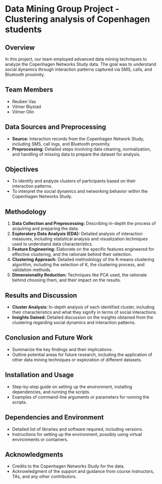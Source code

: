 
# Data Mining Group Project - Clustering analysis of Copenhagen students

## Overview
In this project, our team employed advanced data mining techniques to analyze the Copenhagen Networks Study data. The goal was to understand social dynamics through interaction patterns captured via SMS, calls, and Bluetooth proximity.

## Team Members
- Reuben Vas
- Vilmer Blystad
- Vilmer Olin

## Data Sources and Preprocessing
- **Source:** Interaction records from the Copenhagen Network Study, including SMS, call logs, and Bluetooth proximity.
- **Preprocessing:** Detailed steps involving data cleaning, normalization, and handling of missing data to prepare the dataset for analysis.

## Objectives
- To identify and analyze clusters of participants based on their interaction patterns.
- To interpret the social dynamics and networking behavior within the Copenhagen Networks Study.

## Methodology
1. **Data Collection and Preprocessing:** Describing in-depth the process of acquiring and preparing the data.
2. **Exploratory Data Analysis (EDA):** Detailed analysis of interaction measures, including statistical analysis and visualization techniques used to understand data characteristics.
3. **Feature Engineering:** Elaborate on the specific features engineered for effective clustering, and the rationale behind their selection.
4. **Clustering Approach:** Detailed methodology of the K-means clustering algorithm, including the selection of K, the clustering process, and validation methods.
5. **Dimensionality Reduction:** Techniques like PCA used, the rationale behind choosing them, and their impact on the results.

## Results and Discussion
- **Cluster Analysis:** In-depth analysis of each identified cluster, including their characteristics and what they signify in terms of social interactions.
- **Insights Gained:** Detailed discussion on the insights obtained from the clustering regarding social dynamics and interaction patterns.

## Conclusion and Future Work
- Summarize the key findings and their implications.
- Outline potential areas for future research, including the application of other data mining techniques or exploration of different datasets.

## Installation and Usage
- Step-by-step guide on setting up the environment, installing dependencies, and running the scripts.
- Examples of command-line arguments or parameters for running the scripts.

## Dependencies and Environment
- Detailed list of libraries and software required, including versions.
- Instructions for setting up the environment, possibly using virtual environments or containers.

## Acknowledgments
- Credits to the Copenhagen Networks Study for the data.
- Acknowledgment of the support and guidance from course instructors, TAs, and any other contributors.
